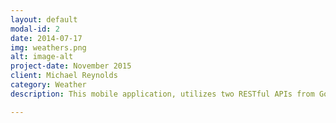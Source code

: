 ```yaml
---
layout: default
modal-id: 2
date: 2014-07-17
img: weathers.png
alt: image-alt
project-date: November 2015
client: Michael Reynolds
category: Weather
description: This mobile application, utilizes two RESTful APIs from Google Maps and DarkSky to provide the weather forecast from searched zip codes, then displays them into an editable table view controller with a detail view upon cell selection.

---
```


